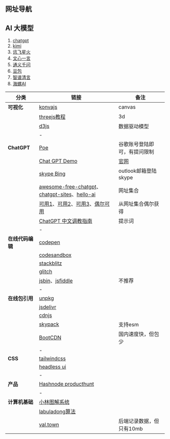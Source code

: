 ## 网址导航

## AI 大模型

1. [chatgpt](https://chatgpt.com/)
2. [kimi](https://kimi.moonshot.cn/)
3. [讯飞星火](https://xinghuo.xfyun.cn/desk)
4. [文心一言](https://yiyan.baidu.com/)
5. [通义千问](https://tongyi.aliyun.com/qianwen/)
6. [豆包](https://www.doubao.com/chat/)
7. [智谱清言](https://chatglm.cn/main/alltoolsdetail)
8. [海螺AI](https://hailuoai.com/)



| 分类             | 链接                                                         | 备注                                    |
| ---------------- | ------------------------------------------------------------ | --------------------------------------- |
| **可视化**       | [konvajs](https://konvajs.org/)                              | canvas                                  |
|                  | [threejs教程](https://discoverthreejs.com/zh/book/first-steps/animation-loop/) | 3d                                      |
|                  | [d3js](https://d3js.org/)                                    | 数据驱动模型                            |
|                  | -                                                            |                                         |
| **ChatGPT**      | [Poe](https://poe.com/Sage)                                  | 谷歌账号登陆即可，有提问限制 |
|                  | [Chat GPT Demo](https://chat.chatgptdemo.net/)               | [官网](https://chatgptdemo.net/zh-hans) |
|                  | [skype Bing](https://web.skype.com/)                         | outlook邮箱登陆skype                    |
|                  | [awesome-free-chatgpt](https://github.com/LiLittleCat/awesome-free-chatgpt)、[chatgpt-sites](https://github.com/lzwme/chatgpt-sites)、[hello-ai](https://github.com/xxxily/hello-ai) | 网址集合                                |
|                  | [可用1](https://free.easychat.work/)、[可用2](https://chat.waixingyun.cn/#/chat/gpt/1002)、[可用3](https://chat.weuseing.com/)、[偶尔可用](https://w0gnp.aitianhu.fun/#/chat/1002) | 从网址集合偶尔获得                      |
|                  | [ChatGPT 中文调教指南](https://github.com/PlexPt/awesome-chatgpt-prompts-zh) | 提示词                                  |
|                  | -                                                            |                                         |
| **在线代码编辑** | [codepen](https://codepen.io/your-work/)                     |                                         |
|                  | [codesandbox](https://codesandbox.io/dashboard/recent)       |                                         |
|                  | [stackblitz](https://stackblitz.com/)                        |                                         |
|                  | [glitch](https://glitch.com/dashboard?group=owned&sortColumn=boost&sortDirection=DESC&page=1&showAll=false&filterDomain=) |                                         |
|                  | [jsbin](https://jsbin.com/)、[jsfiddle](https://jsfiddle.net/) | 不推荐                                  |
|                  | -                                                            |                                         |
| **在线包引用**   | [unpkg](https://www.unpkg.com/)                              |                                         |
|                  | [jsdelivr](https://www.jsdelivr.com/package/npm/lodash)      |                                         |
|                  | [cdnjs](https://cdnjs.com/libraries/lodash.js)               |                                         |
|                  | [skypack](https://www.skypack.dev/)                          | 支持esm                                 |
|                  | [BootCDN](https://www.bootcdn.cn/)                           | 国内速度快，但包少                      |
|                  | -                                                            |                                         |
| **CSS**          | [tailwindcss](https://tailwindcss.com/)                      |                                         |
|                  | [headless ui](https://headlessui.com/)                       |                                         |
|                  | -                                                            |                                         |
| **产品**         | [Hashnode producthunt](https://www.producthunt.com/products/hashnode-developers-community) |                                         |
|                  | -                                                            |                                         |
| **计算机基础**   | [小林图解系统](https://xiaolincoding.com/)                   |                                         |
|                  | [labuladong算法](https://labuladong.github.io/algo/)         |                                         |
|                  | [val.town](https://www.val.town/)                            | 后端记录数据，但只有10mb                |









